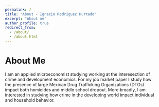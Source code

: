 ```yaml
---
permalink: /
title: "About - Ignacio Rodriguez Hurtado"
excerpt: "About me"
author_profile: true
redirect_from: 
  - /about/
  - /about.html
---
```


About Me 
======
I am an applied microeconomist studying working at the interesection of crime and development economics. For my job market paper I study how the presence of large Mexican Drug Trafficking Organizations (DTOs) impact both homicides and middle school dropout. More broadly, I am interested in studying how crime in the developing world impact individual and household behavior. 
